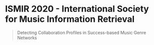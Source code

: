 # ISMIR 2020 - International Society for Music Information Retrieval

> Detecting Collaboration Profiles in Success-based Music Genre Networks